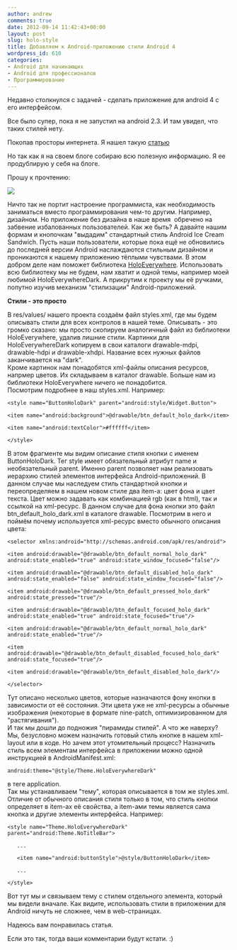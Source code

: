 ```yaml
---
author: andrew
comments: true
date: 2012-09-14 11:42:43+00:00
layout: post
slug: holo-style
title: Добавляем к Android-приложению стили Android 4
wordpress_id: 610
categories:
- Android для начинающих
- Android для профессионалов
- Программирование
---
```


Недавно столкнулся с задачей - сделать приложение для android 4 с его интерфейсом.





Все было супер, пока я не запустил на android 2.3. И там увидел, что таких стилей нету.





Покопав просторы интернета. Я нашел такую [статью](http://findevelop.blogspot.com/2012/06/android-android-4.html#more)





Но так как я на своем блоге собираю всю полезную информацию. Я ее продублирую у себя на блоге.





Прошу к прочтению:

 <!-- more -->



![](http://android-helper.com.ua/images/uploads/2012/09/holo.jpg)




Ничто так не портит настроение программиста, как необходимость заниматься вместо программирования чем-то другим. Например, дизайном. Но приложение без дизайна в наше время  обречено на забвение избалованных пользователей. Как же быть? А давайте нашим формам и кнопочкам "выдадим" стандартный стиль Android Ice Cream Sandwich. Пусть наши пользователи, которые пока ещё не обновились до последней версии Android наслаждаются стильным дизайном и проникаются к нашему приложению тёплыми чувствами. В этом добром деле нам поможет библиотека [HoloEverywhere](https://github.com/ChristopheVersieux/HoloEverywhere). Использовать всю библиотеку мы не будем, нам хватит и одной темы, например моей любимой HoloEverywhereDark. А прикрутим к проекту мы её ручками, попутно изучив механизм "стилизации" Android-приложений.   
  
**Стили - это просто**  
  
В res/values/ нашего проекта создаём файл styles.xml, где мы будем описывать стили для всех контролов в нашей теме. Описывать - это громко сказано: мы просто скопируем аналогичный файл из библиотеки HoloEverywhere, удалив лишние стили. Картинки для HoloEverywhereDark копируем в свои каталоги drawable-mdpi, drawable-hdpi и drawable-xhdpi. Название всех нужных файлов заканчивается на "dark".   
Кроме картинок нам понадобятся xml-файлы описания ресурсов, напрмер цветов. Их складываем в каталог drawable. Больше нам из библиотеки HoloEverywhere ничего не понадобится.  
Посмотрим подробнее в наш styles.xml. Например:



	<style name="ButtonHoloDark" parent="android:style/Widget.Button">

 	<item name="android:background">@drawable/btn_default_holo_dark</item>

 	<item name="android:textColor">#ffffff</item>

	</style>








В этом фрагменте мы видим описание стиля кнопки с именем ButtonHoloDark. Тег style имеет обязательный атрибут name и необязательный parent. Именно parent позволяет нам реализовать иерархию стилей элементов интерфейса Android-приложений. В данном случае мы наследуем стиль стандартной кнопки и переопределяем в нашем новом стиле два item-а: цвет фона и цвет текста. Цвет можно задавать как комбинацией rgb (как в html), так и ссылкой на xml-ресурс. В данном случае для фона кнопки это файл btn_default_holo_dark.xml в каталоге drawable. Посмотрим в него и поймём почему используется xml-ресурс вместо обычного описания цвета:




	<selector xmlns:android="http://schemas.android.com/apk/res/android">

    <item android:drawable="@drawable/btn_default_normal_holo_dark" android:state_enabled="true" android:state_window_focused="false"/>

    <item android:drawable="@drawable/btn_default_disabled_holo_dark" android:state_enabled="false" android:state_window_focused="false"/>

    <item android:drawable="@drawable/btn_default_pressed_holo_dark" android:state_pressed="true"/>

    <item android:drawable="@drawable/btn_default_focused_holo_dark" android:state_enabled="true" android:state_focused="true"/>

    <item android:drawable="@drawable/btn_default_normal_holo_dark" android:state_enabled="true"/>

    <item android:drawable="@drawable/btn_default_disabled_focused_holo_dark" android:state_focused="true"/>

    <item android:drawable="@drawable/btn_default_disabled_holo_dark"/>

	</selector>






Тут описано несколько цветов, которые назначаются фону кнопки в зависимости от её состояния. Эти цвета уже не xml-ресурсы а обычные изображения (некоторые в формате nine-patch, оптимизированном для "растягивания").  
И так мы дошли до подножия "пирамиды стилей". А что же наверху?  
Мы, безусловно можем назначить готовый стиль кнопке в нашем xml-layout или в коде. Но зачем этот утомительный процесс? Назначить стиль всем элементам интерфейса в приложении можно одной инструкцией в AndroidManifest.xml:





	android:theme="@style/Theme.HoloEverywhereDark"






в теге application.  
Так мы устанавливаем "тему", которая описывается в том же styles.xml.  
Отличие от обычного описания стиля только в том, что стиль кнопки определяет в item-ах её свойства, а item-ами темы является сама кнопка и другие элементы интерфейса. Например:






	<style name="Theme.HoloEverywhereDark" parent="android:Theme.NoTitleBar">

       ...

       <item name="android:buttonStyle">@style/ButtonHoloDark</item>

       ...

	</style>







Вот тут мы и связываем тему с стилем отдельного элемента, который мы видели вначале. Как видите, использовать стили в приложении для Android ничуть не сложнее, чем в web-страницах. 





Надеюсь вам понравилась статья.





Если это так, тогда ваши комментарии будут кстати. :)
